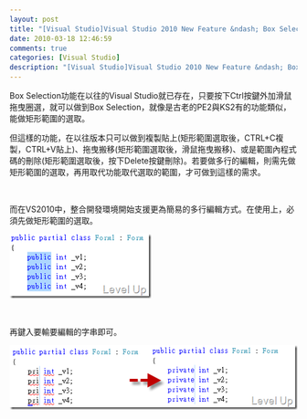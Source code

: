 ```yaml
---
layout: post
title: "[Visual Studio]Visual Studio 2010 New Feature &ndash; Box Selection With Multi-Line Editing"
date: 2010-03-18 12:46:59
comments: true
categories: [Visual Studio]
description: "[Visual Studio]Visual Studio 2010 New Feature &ndash; Box Selection With Multi-Line Editing"
---
```

<p>Box Selection功能在以往的Visual Studio就已存在，只要按下Ctrl按鍵外加滑鼠拖曳圈選，就可以做到Box Selection，就像是古老的PE2與KS2有的功能類似，能做矩形範圍的選取。</p>  <p>但這樣的功能，在以往版本只可以做到複製貼上(矩形範圍選取後，CTRL+C複製，CTRL+V貼上)、拖曳搬移(矩形範圍選取後，滑鼠拖曳搬移)、或是範圍內程式碼的刪除(矩形範圍選取後，按下Delete按鍵刪除)。若要做多行的編輯，則需先做矩形範圍的選取，再用取代功能取代選取的範圍，才可做到這樣的需求。</p>  <p> </p>  <p>而在VS2010中，整合開發環境開始支援更為簡易的多行編輯方式。在使用上，必須先做矩形範圍的選取。</p>  <p><img style="border-bottom: 0px; border-left: 0px; display: inline; border-top: 0px; border-right: 0px" title="image" border="0" alt="image" src="\images\posts\14090\image_thumb.png" width="248" height="113" /></a> </p>  <p> </p>  <p>再鍵入要輸要編輯的字串即可。</p>  <p><a href="http://files.dotblogs.com.tw/larrynung/1003/VisualStudioVisualStudio2010NewFeatureAd_14B2E/image_4.png"><img style="border-bottom: 0px; border-left: 0px; display: inline; border-top: 0px; border-right: 0px" title="image" border="0" alt="image" src="\images\posts\14090\image_thumb_1.png" width="531" height="113" /></p>
